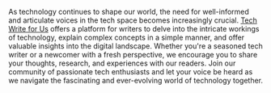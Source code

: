 As technology continues to shape our world, the need for well-informed and articulate voices in the tech space becomes increasingly crucial. [Tech Write for Us](https://www.thoughtsmag.com/write-for-us/) offers a platform for writers to delve into the intricate workings of technology, explain complex concepts in a simple manner, and offer valuable insights into the digital landscape. Whether you're a seasoned tech writer or a newcomer with a fresh perspective, we encourage you to share your thoughts, research, and experiences with our readers. Join our community of passionate tech enthusiasts and let your voice be heard as we navigate the fascinating and ever-evolving world of technology together.
